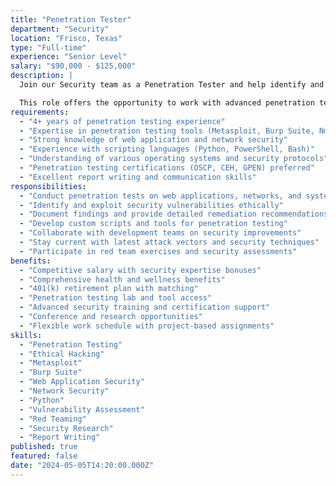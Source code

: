 ```yaml
---
title: "Penetration Tester"
department: "Security"
location: "Frisco, Texas"
type: "Full-time"
experience: "Senior Level"
salary: "$90,000 - $125,000"
description: |
  Join our Security team as a Penetration Tester and help identify and remediate security vulnerabilities in our systems and applications. You'll conduct ethical hacking activities to strengthen our security defenses and protect against cyber threats.

  This role offers the opportunity to work with advanced penetration testing tools and techniques while making a critical impact on our security posture.
requirements:
  - "4+ years of penetration testing experience"
  - "Expertise in penetration testing tools (Metasploit, Burp Suite, Nmap)"
  - "Strong knowledge of web application and network security"
  - "Experience with scripting languages (Python, PowerShell, Bash)"
  - "Understanding of various operating systems and security protocols"
  - "Penetration testing certifications (OSCP, CEH, GPEN) preferred"
  - "Excellent report writing and communication skills"
responsibilities:
  - "Conduct penetration tests on web applications, networks, and systems"
  - "Identify and exploit security vulnerabilities ethically"
  - "Document findings and provide detailed remediation recommendations"
  - "Develop custom scripts and tools for penetration testing"
  - "Collaborate with development teams on security improvements"
  - "Stay current with latest attack vectors and security techniques"
  - "Participate in red team exercises and security assessments"
benefits:
  - "Competitive salary with security expertise bonuses"
  - "Comprehensive health and wellness benefits"
  - "401(k) retirement plan with matching"
  - "Penetration testing lab and tool access"
  - "Advanced security training and certification support"
  - "Conference and research opportunities"
  - "Flexible work schedule with project-based assignments"
skills:
  - "Penetration Testing"
  - "Ethical Hacking"
  - "Metasploit"
  - "Burp Suite"
  - "Web Application Security"
  - "Network Security"
  - "Python"
  - "Vulnerability Assessment"
  - "Red Teaming"
  - "Security Research"
  - "Report Writing"
published: true
featured: false
date: "2024-05-05T14:20:00.000Z"
---
```

